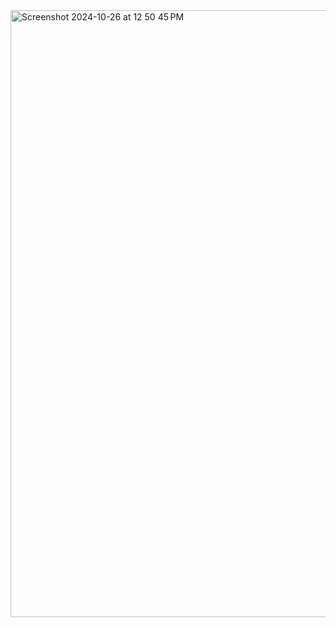 <img width="971" alt="Screenshot 2024-10-26 at 12 50 45 PM" src="https://github.com/user-attachments/assets/52f4afa7-3b41-4ff6-8bea-93e45c4caff1">
